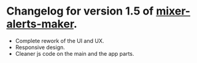 # Changelog for version 1.5 of [mixer-alerts-maker](https://mixer-alerts.netlify.com/).

- Complete rework of the UI and UX.
- Responsive design.
- Cleaner js code on the main and the app parts.
